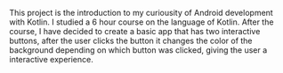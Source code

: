 This project is the introduction to my curiousity of Android development with Kotlin.
I studied a 6 hour course on the language of Kotlin. After the course, I have 
decided to create a basic app that has two interactive buttons, after the 
user clicks the button it changes the color of the background depending
on which button was clicked, giving the user a interactive experience.
